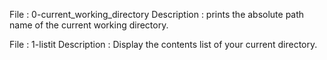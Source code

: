 File : 0-current_working_directory
Description : prints the absolute path name of the current working directory.

File : 1-listit
Description : Display the contents list of your current directory.
